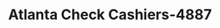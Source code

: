 ---
f_zip-code: 30045
f_state-code: GA
title: Atlanta Check Cashiers-4887
f_phone: 678-430-0461
f_city-only: Lawrenceville
f_address: 208 Grayson Hwy Lawrenceville
f_location-unique-id: '4887'
slug: atlanta-check-cashiers-4887
updated-on: '2024-05-30T13:46:58.046Z'
created-on: '2024-05-30T13:36:59.803Z'
published-on: '2024-05-30T13:54:32.469Z'
f_city-state: cms/city/lawrenceville-ga.md
f_company: cms/company/atlanta-check-cashiers.md
f_state: cms/state/georgia.md
layout: '[payday-loan].html'
tags: payday-loan
---